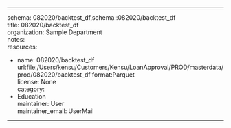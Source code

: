


---  
schema: 082020/backtest_df,schema::082020/backtest_df  
title: 082020/backtest_df  
organization: Sample Department  
notes:   
resources:  
- name: 082020/backtest_df 
 url:file:/Users/kensu/Customers/Kensu/LoanApproval/PROD/masterdata/prod/082020/backtest_df 
 format:Parquet  
license: None  
category:
 - Education  
maintainer: User  
maintainer_email: UserMail  
---